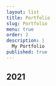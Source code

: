 ```yaml
---
layout: list
title: Portfolio
slug: Portfolio
menu: true
order: 2
description: |
  My Portfolio
published: true
---
```


## 2021



